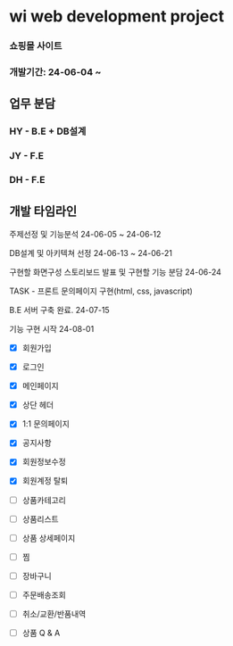 # wi web development project 
### 쇼핑몰 사이트 
### 개발기간: 24-06-04 ~
  


## 업무 분담
### HY - B.E + DB설계 
### JY - F.E
### DH - F.E



## 개발 타임라인
주제선정 및 기능분석 24-06-05 ~ 24-06-12 <br/>


DB설계 및 아키텍쳐 선정 24-06-13 ~ 24-06-21 <br/>


구현할 화면구성 스토리보드 발표 및 구현할 기능 분담 24-06-24 <br/>


TASK - 프론트 문의페이지 구현(html, css, javascript) <br/>


B.E 서버 구축 완료. 24-07-15 <br/>

기능 구현 시작  24-08-01 <BR/>

- [x] 회원가입
- [x] 로그인
- [x] 메인페이지
- [x] 상단 헤더
- [x] 1:1 문의페이지
- [x] 공지사항
- [x] 회원정보수정
- [x] 회원계정 탈퇴
- [ ] 상품카테고리
- [ ] 상품리스트
- [ ] 상품 상세페이지
- [ ] 찜
- [ ] 장바구니
- [ ] 주문배송조회
- [ ] 취소/교환/반품내역
- [ ] 상품 Q & A


















